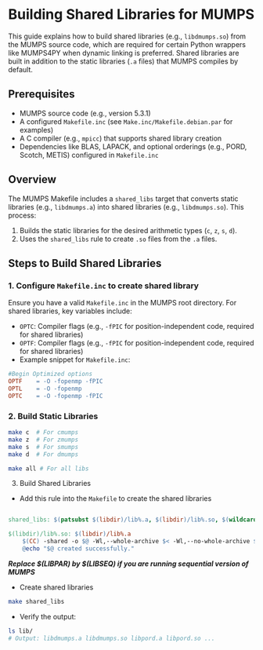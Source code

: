 # Building Shared Libraries for MUMPS 
This guide explains how to build shared libraries (e.g., `libdmumps.so`) from the MUMPS source code, which are required for certain Python wrappers like MUMPS4PY when dynamic linking is preferred. Shared libraries are built in addition to the static libraries (`.a` files) that MUMPS compiles by default.


## Prerequisites 
- MUMPS source code (e.g., version 5.3.1) 
- A configured `Makefile.inc` (see `Make.inc/Makefile.debian.par` for examples) 
- A C compiler (e.g., `mpicc`) that supports shared library creation 
- Dependencies like BLAS, LAPACK, and optional orderings (e.g., PORD, Scotch, METIS) configured in `Makefile.inc` 

## Overview

The MUMPS Makefile includes a `shared_libs` target that converts static libraries (e.g., `libdmumps.a`) into shared libraries (e.g., `libdmumps.so`). This process: 
1. Builds the static libraries for the desired arithmetic types (`c`, `z`, `s`, `d`). 
2. Uses the `shared_libs` rule to create `.so` files from the `.a` files. 

## Steps to Build Shared Libraries 

### 1. Configure `Makefile.inc` to create shared library 

Ensure you have a valid `Makefile.inc` in the MUMPS root directory. For shared libraries, key variables include: 
- `OPTC`: Compiler flags (e.g., `-fPIC` for position-independent code, required for shared libraries)
- `OPTF`: Compiler flags (e.g., `-fPIC` for position-independent code, required for shared libraries)
- Example snippet for `Makefile.inc`: 

```makefile 
#Begin Optimized options
OPTF    = -O -fopenmp -fPIC
OPTL    = -O -fopenmp
OPTC    = -O -fopenmp -fPIC
```

### 2. Build Static Libraries

```bash
make c  # For cmumps 
make z  # For zmumps 
make s  # For smumps 
make d  # For dmumps

make all # For all libs
```

3. Build Shared Libraries
- Add this rule into the `Makefile` to create the shared libraries

```makefile

shared_libs: $(patsubst $(libdir)/lib%.a, $(libdir)/lib%.so, $(wildcard $(libdir)/lib*.a)) 

$(libdir)/lib%.so: $(libdir)/lib%.a 
	$(CC) -shared -o $@ -Wl,--whole-archive $< -Wl,--no-whole-archive $(LIBPAR) $(LIBBLAS) $(LORDERINGS) $(LIBOTHERS)
	@echo "$@ created successfully."
```

***Replace $(LIBPAR) by $(LIBSEQ) if you are running sequential version of MUMPS***


- Create shared libraries

```bash
make shared_libs
```

- Verify the output:

```bash
ls lib/
# Output: libdmumps.a libdmumps.so libpord.a libpord.so ...
```
